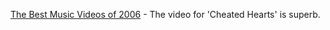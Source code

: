---
layout: post
wordpress_id: 173
wordpress_url: http://noesbueno.com/archives/173
date: '2006-12-15 10:53:03 -0600'
date_gmt: '2006-12-15 15:53:03 -0600'
body: |
  <p><a href="http://blogsarefordogs.com/?p=281">The Best Music Videos of 2006</a> - The video for 'Cheated Hearts' is superb.</p>
---